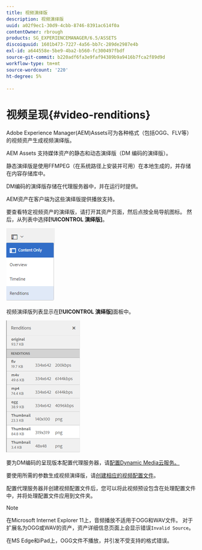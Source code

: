 ```yaml
---
title: 视频演绎版
description: 视频演绎版
uuid: a02f9ec1-30d9-4cbb-8746-8391ac614f0a
contentOwner: rbrough
products: SG_EXPERIENCEMANAGER/6.5/ASSETS
discoiquuid: 1601b473-7227-4a56-bb7c-289de2987e4b
exl-id: a644558e-5be9-4ba2-b560-fc300497fbdf
source-git-commit: b220adf6fa3e9faf94389b9a9416b7fca2f89d9d
workflow-type: tm+mt
source-wordcount: '220'
ht-degree: 5%

---
```


# 视频呈现{#video-renditions}

Adobe Experience Manager(AEM)Assets可为各种格式（包括OGG、FLV等）的视频资产生成视频演绎版。

AEM Assets 支持媒体资产的静态和动态演绎版（DM 编码的演绎版）。

静态演绎版是使用FFMPEG（在系统路径上安装并可用）在本地生成的，并存储在内容存储库中。

DM编码的演绎版存储在代理服务器中，并在运行时提供。

AEM资产在客户端为这些演绎版提供播放支持。

要查看特定视频资产的演绎版，请打开其资产页面，然后点按全局导航图标。 然后，从列表中选择&#x200B;**[!UICONTROL 演绎版]**。

![chlimage_1-478](assets/chlimage_1-478.png)

视频演绎版列表显示在&#x200B;**[!UICONTROL 演绎版]**&#x200B;面板中。

![chlimage_1-479](assets/chlimage_1-479.png)

要为DM编码的呈现版本配置代理服务器，请[配置Dynamic Media云服务。](config-dynamic.md)

要使用所需的参数生成视频演绎版，请[创建相应的视频配置文件](video-profiles.md)。

配置代理服务器并创建视频配置文件后，您可以将此视频预设包含在处理配置文件中，并将处理配置文件应用到文件夹。

>[!NOTE]
>
>在Microsoft Internet Explorer 11上，音频播放不适用于OGG和WAV文件。 对于扩展名为OGG或WAV的资产，资产详细信息页面上会显示错误`Invalid Source`。
>
>在MS Edge和iPad上，OGG文件不播放，并引发不受支持的格式错误。
